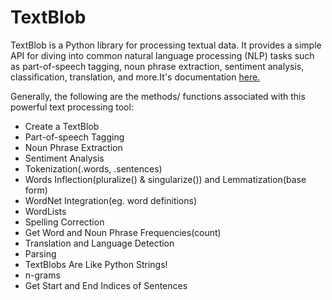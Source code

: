 # TextBlob
TextBlob is a Python library for processing textual data. It provides a simple API for diving into common natural language processing (NLP) tasks such as part-of-speech tagging, noun phrase extraction, sentiment analysis, classification, translation, and more.It's documentation [here.](https://textblob.readthedocs.io/en/dev/index.html)

Generally, the following are the methods/ functions associated with this powerful text processing tool:
- Create a TextBlob  
- Part-of-speech Tagging  
- Noun Phrase Extraction  
- Sentiment Analysis  
- Tokenization(.words, .sentences)
- Words Inflection(pluralize() & singularize()) and Lemmatization(base form)
- WordNet Integration(eg. word definitions)
- WordLists  
- Spelling Correction  
- Get Word and Noun Phrase Frequencies(count)
- Translation and Language Detection  
- Parsing  
- TextBlobs Are Like Python Strings!  
- n-grams  
- Get Start and End Indices of Sentences  
